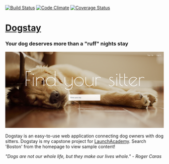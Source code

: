 [![Build Status](https://travis-ci.org/Dodie324/dogstay.svg?branch=master)](https://travis-ci.org/Dodie324/dogstay) [![Code Climate](https://codeclimate.com/github/Dodie324/dogstay.png)](https://codeclimate.com/github/Dodie324/dogstay) [![Coverage Status](https://coveralls.io/repos/Dodie324/dogstay/badge.png)](https://coveralls.io/r/Dodie324/dogstay)

# [Dogstay](http://dogstay.herokuapp.com/)
### Your dog deserves more than a "ruff" nights stay

![dogstay homepage](https://raw.githubusercontent.com/Dodie324/dogstay/master/app/assets/images/readme.png)

Dogstay is an easy-to-use web application connecting dog owners with dog sitters. Dogstay is my capstone project for [LaunchAcademy](http://www.launchacademy.com). Search 'Boston' from the homepage to view sample content!

*"Dogs are not our whole life, but they make our lives whole." - Roger Caras*

